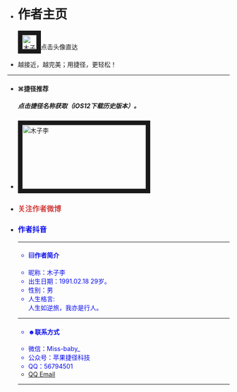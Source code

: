 
<html>
<head>
   <meta charset="utf-8" />     
<div class="container rounded">
<ul class="list-group">
  <li class="list-group-item"><h1>作者主页</h1><p>
<a href="https://jiejinghe.com/users/6563404841">
<img  border="10" src="https://i.loli.net/2019/06/27/5d14b5b33217297297.jpeg" alt="木子李" width="32" height="32"></a>点击头像直达</p></li>
  <li class="list-group-item">越接近，越完美；用捷径，更轻松！</li></ul>
<hr>
<ul class="list-group">  <li class="list-group-item"><h4>

⌘捷径推荐</h4><h5>点击捷径名称获取（iOS12下载历史版本）。</h5></li>
 <li class="list-group-item">
<p>
<a href="https://jiejinghe.com/shortcuts/7076318015">
<img  border="10" src="https://i.loli.net/2019/07/05/5d1eec7bd86d237278.png" alt="木子李" width="280" height="145"></a></p></li>
  <li class="list-group-item">
<a style="color: #d23f3f;text-decoration:none;" href="https://weibo.com/u/5090561214"><h3> 关注作者微博 </h3>
<li class="list-group-item">
<a style="color: #080ced;text-decoration:none;" href="https://www.iesdouyin.com/share/user/93853200610?u_code=14cmha85d&utm_campaign=client_share&app=aweme&utm_medium=ios&tt_from=copy&utm_source=copy">   <h3> 作者抖音 </h3><hr>
<ul class="list-group">
  <li class="list-group-item"><h4>
<i class="❖"></i> ▤作者简介</h4></li>
  <li class="list-group-item">
昵称：木子李
</li>
  <li class="list-group-item">
出生日期：1991.02.18 29岁。</li>
  <li class="list-group-item">
  性别：男</li>
  <li class="list-group-item">
人生格言:
<div class="table-responsive">
<tr><th> 人生如逆旅，我亦是行人。 </th>

</tr>
</table></div>
</li>
</ul>
<hr>

<ul class="list-group">  <li class="list-group-item"><h4> ☻联系方式</h4></li>
  <li class="list-group-item">
微信：Miss-baby_ </li>
 <li class="list-group-item">
公众号：苹果捷径科技</li>
  <li class="list-group-item">
QQ：56794501</li>
  <li class="list-group-item">
<a href = "mailto: 56794501@qq.com">QQ Email</a> </li>
</ul>
<hr>

